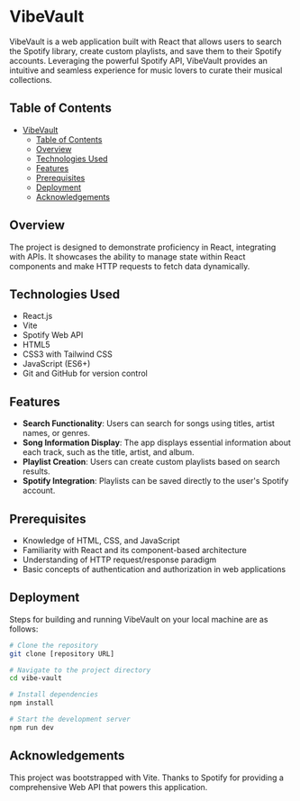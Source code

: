 # VibeVault

VibeVault is a web application built with React that allows users to search the Spotify library, create custom playlists, and save them to their Spotify accounts. Leveraging the powerful Spotify API, VibeVault provides an intuitive and seamless experience for music lovers to curate their musical collections.

## Table of Contents

- [VibeVault](#vibevault)
  - [Table of Contents](#table-of-contents)
  - [Overview](#overview)
  - [Technologies Used](#technologies-used)
  - [Features](#features)
  - [Prerequisites](#prerequisites)
  - [Deployment](#deployment)
  - [Acknowledgements](#acknowledgements)

## Overview

The project is designed to demonstrate proficiency in React, integrating with APIs. It showcases the ability to manage state within React components and make HTTP requests to fetch data dynamically. 


## Technologies Used

- React.js
- Vite
- Spotify Web API
- HTML5
- CSS3 with Tailwind CSS
- JavaScript (ES6+)
- Git and GitHub for version control


## Features

- **Search Functionality**: Users can search for songs using titles, artist names, or genres.
- **Song Information Display**: The app displays essential information about each track, such as the title, artist, and album.
- **Playlist Creation**: Users can create custom playlists based on search results.
- **Spotify Integration**: Playlists can be saved directly to the user's Spotify account.


## Prerequisites

- Knowledge of HTML, CSS, and JavaScript
- Familiarity with React and its component-based architecture
- Understanding of HTTP request/response paradigm
- Basic concepts of authentication and authorization in web applications

## Deployment

 Steps for building and running VibeVault on your local machine are as follows:

```sh
# Clone the repository
git clone [repository URL]

# Navigate to the project directory
cd vibe-vault

# Install dependencies
npm install

# Start the development server
npm run dev

```

## Acknowledgements

This project was bootstrapped with Vite.
Thanks to Spotify for providing a comprehensive Web API that powers this application.

